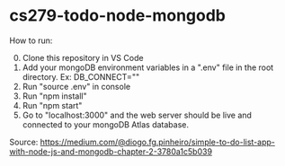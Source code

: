 # cs279-todo-node-mongodb

How to run:

0. Clone this repository in VS Code
1. Add your mongoDB environment variables in a ".env" file in the root directory. Ex: DB_CONNECT="<insert connection url>"
2. Run "source .env" in console
3. Run "npm install"
4. Run "npm start"
5. Go to "localhost:3000" and the web server should be live and connected to your mongoDB Atlas database.

Source: https://medium.com/@diogo.fg.pinheiro/simple-to-do-list-app-with-node-js-and-mongodb-chapter-2-3780a1c5b039
